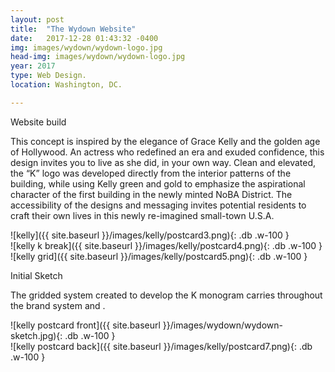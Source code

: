 ```yaml
---
layout: post
title:  "The Wydown Website"
date:   2017-12-28 01:43:32 -0400
img: images/wydown/wydown-logo.jpg
head-img: images/wydown/wydown-logo.jpg
year: 2017
type: Web Design.  
location: Washington, DC.

---
```


 <p class="alcove f4 f3-ns"> Website build</p>


This concept is inspired by the elegance of Grace Kelly and the golden age of Hollywood. An actress who redefined an era and exuded confidence, this design invites you to live as she did, in your own way. Clean and elevated, the “K” logo was developed directly from the interior patterns of the building, while using Kelly green and gold to emphasize the aspirational character of the first building in the newly minted NoBA District. The accessibility of the designs and messaging invites potential residents to craft their own lives in this newly re-imagined small-town U.S.A.



<div class="fl w-100  w-50-l ph2 " markdown="1">
![kelly]({{ site.baseurl }}/images/kelly/postcard3.png){: .db .w-100 }
</div>

<div class="fl w-100  w-50-l ph2 " markdown="1">
![kelly k break]({{ site.baseurl }}/images/kelly/postcard4.png){: .db .w-100 }
</div>



<div class="fl w-100  ph2 " markdown="1">
![kelly grid]({{ site.baseurl }}/images/kelly/postcard5.png){: .db .w-100 }
</div>

<!-- line -->
<p class=" mt0 w-100 dib bb mb5 pb3"/>
<!-- h2 -->
 <p class="alcove f4 f3-ns"> Initial Sketch </p>

The gridded system created to develop the K monogram carries throughout the brand system and .


<div class="fl w-100 ph2 " markdown="1">
![kelly postcard front]({{ site.baseurl }}/images/wydown/wydown-sketch.jpg){: .db .w-100 }
</div>
<div class="fl w-100 ph2 " markdown="1">
![kelly postcard back]({{ site.baseurl }}/images/kelly/postcard7.png){: .db .w-100 }
</div>
